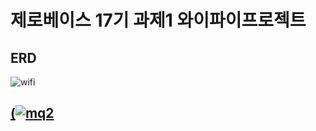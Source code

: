 # 제로베이스 17기 과제1 와이파이프로젝트

## ERD


![wifi](https://github.com/limHyeonTaek/WifiProject-mission1/assets/143856509/4291e84d-165b-463f-9d4d-51355638aa89)

## [(![mq2](https://github.com/limHyeonTaek/WifiProject-mission1/assets/143856509/4181cd66-ad02-4e9c-b95a-5a38cb11eb6a)](https://youtu.be/5Si7hwz4cDU)
